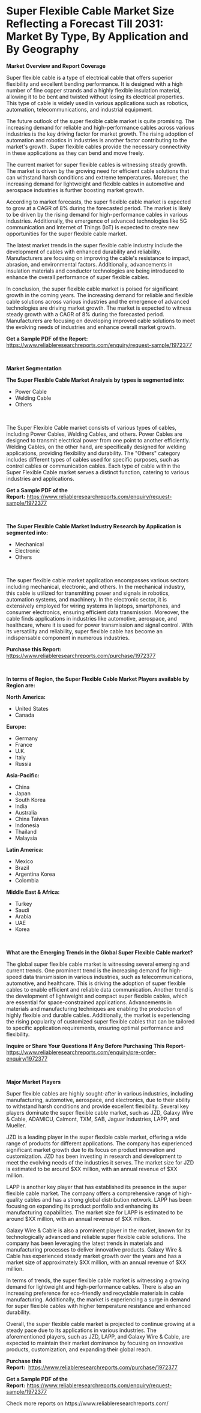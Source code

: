 <p><h1>Super Flexible Cable Market Size Reflecting a Forecast Till 2031: Market By Type, By Application and By Geography</h1></p><p><strong>Market Overview and Report Coverage</strong></p>
<p><p>Super flexible cable is a type of electrical cable that offers superior flexibility and excellent bending performance. It is designed with a high number of fine copper strands and a highly flexible insulation material, allowing it to be bent and twisted without losing its electrical properties. This type of cable is widely used in various applications such as robotics, automation, telecommunications, and industrial equipment.</p><p>The future outlook of the super flexible cable market is quite promising. The increasing demand for reliable and high-performance cables across various industries is the key driving factor for market growth. The rising adoption of automation and robotics in industries is another factor contributing to the market's growth. Super flexible cables provide the necessary connectivity in these applications as they can bend and move freely.</p><p>The current market for super flexible cables is witnessing steady growth. The market is driven by the growing need for efficient cable solutions that can withstand harsh conditions and extreme temperatures. Moreover, the increasing demand for lightweight and flexible cables in automotive and aerospace industries is further boosting market growth.</p><p>According to market forecasts, the super flexible cable market is expected to grow at a CAGR of 8% during the forecasted period. The market is likely to be driven by the rising demand for high-performance cables in various industries. Additionally, the emergence of advanced technologies like 5G communication and Internet of Things (IoT) is expected to create new opportunities for the super flexible cable market.</p><p>The latest market trends in the super flexible cable industry include the development of cables with enhanced durability and reliability. Manufacturers are focusing on improving the cable's resistance to impact, abrasion, and environmental factors. Additionally, advancements in insulation materials and conductor technologies are being introduced to enhance the overall performance of super flexible cables.</p><p>In conclusion, the super flexible cable market is poised for significant growth in the coming years. The increasing demand for reliable and flexible cable solutions across various industries and the emergence of advanced technologies are driving market growth. The market is expected to witness steady growth with a CAGR of 8% during the forecasted period. Manufacturers are focusing on developing improved cable solutions to meet the evolving needs of industries and enhance overall market growth.</p></p>
<p><strong>Get a Sample PDF of the Report:</strong> <a href="https://www.reliableresearchreports.com/enquiry/request-sample/1972377">https://www.reliableresearchreports.com/enquiry/request-sample/1972377</a></p>
<p>&nbsp;</p>
<p><strong>Market Segmentation</strong></p>
<p><strong>The Super Flexible Cable Market Analysis by types is segmented into:</strong></p>
<p><ul><li>Power Cable</li><li>Welding Cable</li><li>Others</li></ul></p>
<p>&nbsp;</p>
<p><p>The Super Flexible Cable market consists of various types of cables, including Power Cables, Welding Cables, and others. Power Cables are designed to transmit electrical power from one point to another efficiently. Welding Cables, on the other hand, are specifically designed for welding applications, providing flexibility and durability. The "Others" category includes different types of cables used for specific purposes, such as control cables or communication cables. Each type of cable within the Super Flexible Cable market serves a distinct function, catering to various industries and applications.</p></p>
<p><strong>Get a Sample PDF of the Report:</strong>&nbsp;<a href="https://www.reliableresearchreports.com/enquiry/request-sample/1972377">https://www.reliableresearchreports.com/enquiry/request-sample/1972377</a></p>
<p>&nbsp;</p>
<p><strong>The Super Flexible Cable Market Industry Research by Application is segmented into:</strong></p>
<p><ul><li>Mechanical</li><li>Electronic</li><li>Others</li></ul></p>
<p>&nbsp;</p>
<p><p>The super flexible cable market application encompasses various sectors including mechanical, electronic, and others. In the mechanical industry, this cable is utilized for transmitting power and signals in robotics, automation systems, and machinery. In the electronic sector, it is extensively employed for wiring systems in laptops, smartphones, and consumer electronics, ensuring efficient data transmission. Moreover, the cable finds applications in industries like automotive, aerospace, and healthcare, where it is used for power transmission and signal control. With its versatility and reliability, super flexible cable has become an indispensable component in numerous industries.</p></p>
<p><strong>Purchase this Report:</strong>&nbsp; <a href="https://www.reliableresearchreports.com/purchase/1972377">https://www.reliableresearchreports.com/purchase/1972377</a></p>
<p>&nbsp;</p>
<p><strong>In terms of Region, the Super Flexible Cable Market Players available by Region are:</strong></p>
<p>
    <p> <strong> North America: </strong>
        <ul>
            <li>United States</li>
            <li>Canada</li>
        </ul>
        </p> 
    <p> <strong> Europe: </strong>
        <ul>
            <li>Germany</li>
            <li>France</li>
            <li>U.K.</li>
            <li>Italy</li>
            <li>Russia</li>
        </ul>
        </p> 
    <p> <strong> Asia-Pacific: </strong>
        <ul>
            <li>China</li>
            <li>Japan</li>
            <li>South Korea</li>
            <li>India</li>
            <li>Australia</li>
            <li>China Taiwan</li>
            <li>Indonesia</li>
            <li>Thailand</li>
            <li>Malaysia</li>
        </ul>
        </p> 
    <p> <strong> Latin America: </strong>
        <ul>
            <li>Mexico</li>
            <li>Brazil</li>
            <li>Argentina Korea</li>
            <li>Colombia</li>
        </ul>
        </p> 
    <p> <strong> Middle East & Africa: </strong>
        <ul>
            <li>Turkey</li>
            <li>Saudi</li>
            <li>Arabia</li>
            <li>UAE</li>
            <li>Korea</li>
        </ul>
    </p>
    </p>
<p>&nbsp;</p>
<p><strong>What are the Emerging Trends in the Global Super Flexible Cable market?</strong></p>
<p><p>The global super flexible cable market is witnessing several emerging and current trends. One prominent trend is the increasing demand for high-speed data transmission in various industries, such as telecommunications, automotive, and healthcare. This is driving the adoption of super flexible cables to enable efficient and reliable data communication. Another trend is the development of lightweight and compact super flexible cables, which are essential for space-constrained applications. Advancements in materials and manufacturing techniques are enabling the production of highly flexible and durable cables. Additionally, the market is experiencing the rising popularity of customized super flexible cables that can be tailored to specific application requirements, ensuring optimal performance and flexibility.</p></p>
<p><strong>Inquire or Share Your Questions If Any Before Purchasing This Report</strong>- <a href="https://www.reliableresearchreports.com/enquiry/pre-order-enquiry/1972377">https://www.reliableresearchreports.com/enquiry/pre-order-enquiry/1972377</a></p>
<p>&nbsp;</p>
<p><strong>Major Market Players</strong></p>
<p><p>Super flexible cables are highly sought-after in various industries, including manufacturing, automotive, aerospace, and electronics, due to their ability to withstand harsh conditions and provide excellent flexibility. Several key players dominate the super flexible cable market, such as JZD, Galaxy Wire & Cable, ADAMICU, Calmont, TXM, SAB, Jaguar Industries, LAPP, and Mueller.</p><p>JZD is a leading player in the super flexible cable market, offering a wide range of products for different applications. The company has experienced significant market growth due to its focus on product innovation and customization. JZD has been investing in research and development to meet the evolving needs of the industries it serves. The market size for JZD is estimated to be around $XX million, with an annual revenue of $XX million.</p><p>LAPP is another key player that has established its presence in the super flexible cable market. The company offers a comprehensive range of high-quality cables and has a strong global distribution network. LAPP has been focusing on expanding its product portfolio and enhancing its manufacturing capabilities. The market size for LAPP is estimated to be around $XX million, with an annual revenue of $XX million.</p><p>Galaxy Wire & Cable is also a prominent player in the market, known for its technologically advanced and reliable super flexible cable solutions. The company has been leveraging the latest trends in materials and manufacturing processes to deliver innovative products. Galaxy Wire & Cable has experienced steady market growth over the years and has a market size of approximately $XX million, with an annual revenue of $XX million.</p><p>In terms of trends, the super flexible cable market is witnessing a growing demand for lightweight and high-performance cables. There is also an increasing preference for eco-friendly and recyclable materials in cable manufacturing. Additionally, the market is experiencing a surge in demand for super flexible cables with higher temperature resistance and enhanced durability.</p><p>Overall, the super flexible cable market is projected to continue growing at a steady pace due to its applications in various industries. The aforementioned players, such as JZD, LAPP, and Galaxy Wire & Cable, are expected to maintain their market dominance by focusing on innovative products, customization, and expanding their global reach.</p></p>
<p><strong>Purchase this Report:</strong>&nbsp;&nbsp;<a href="https://www.reliableresearchreports.com/purchase/1972377">https://www.reliableresearchreports.com/purchase/1972377</a></p>
<p></p>
<p><strong>Get a Sample PDF of the Report:</strong>&nbsp;<a href="https://www.reliableresearchreports.com/enquiry/request-sample/1972377">https://www.reliableresearchreports.com/enquiry/request-sample/1972377</a></p>
<p>Check more reports on https://www.reliableresearchreports.com/</p>